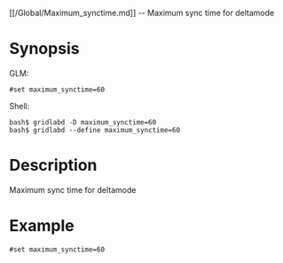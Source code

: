 [[/Global/Maximum_synctime.md]] -- Maximum sync time for deltamode

# Synopsis
GLM:
~~~
#set maximum_synctime=60
~~~
Shell:
~~~
bash$ gridlabd -D maximum_synctime=60
bash$ gridlabd --define maximum_synctime=60
~~~

# Description

Maximum sync time for deltamode

# Example

~~~
#set maximum_synctime=60
~~~
